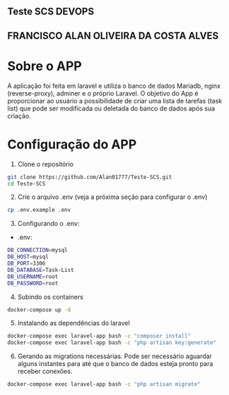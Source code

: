 ## Teste SCS DEVOPS
## FRANCISCO ALAN OLIVEIRA DA COSTA ALVES

# Sobre o APP
A aplicação foi feita em laravel e utiliza o banco de dados Mariadb, nginx (reverse-proxy), adminer e o próprio Laravel. O objetivo do App é proporcionar ao usuário a possibilidade de criar uma lista de tarefas (task list) que pode ser modificada ou deletada do banco de dados após sua criação.

# Configuração do APP
1. Clone o repositório
```bash
git clone https://github.com/Alan01777/Teste-SCS.git
cd Teste-SCS
```

2. Crie o arquivo .env (veja a próxima seção para configurar o .env)
```bash
cp .env.example .env
```

3. Configurando o .env:
- .env:
```bash
DB_CONNECTION=mysql
DB_HOST=mysql
DB_PORT=3306
DB_DATABASE=Task-List
DB_USERNAME=root
DB_PASSWORD=root
```

4. Subindo os containers
```bash
docker-compose up -d
```

5. Instalando as dependências do laravel
```bash
docker-compose exec laravel-app bash -c "composer install"
docker-compose exec laravel-app bash -c "php artisan key:generate"
```

6. Gerando as migrations necessárias. Pode ser necessário aguardar alguns instantes para até que o banco de dados esteja pronto para receber conexões.
```bash
docker-compose exec laravel-app bash -c "php artisan migrate"

```
